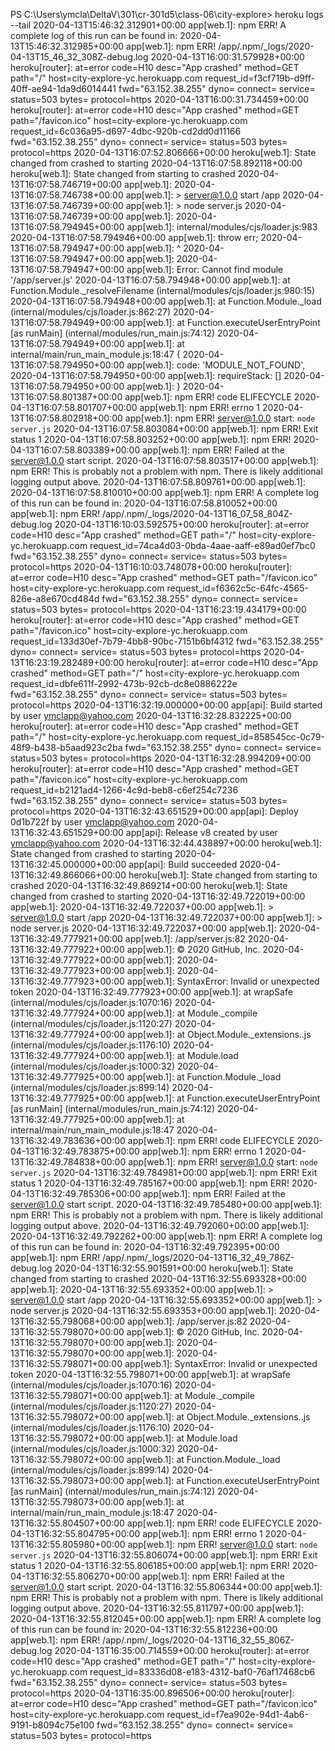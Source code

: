 PS C:\Users\ymcla\DeltaV\301\cr-301d5\class-06\city-explore> heroku logs --tail
2020-04-13T15:46:32.312901+00:00 app[web.1]: npm ERR! A complete log of this run can be found in:
2020-04-13T15:46:32.312985+00:00 app[web.1]: npm ERR!     /app/.npm/_logs/2020-04-13T15_46_32_308Z-debug.log
2020-04-13T16:00:31.579928+00:00 heroku[router]: at=error code=H10 desc="App crashed" method=GET path="/" host=city-explore-yc.herokuapp.com request_id=f3cf719b-d9ff-40ff-ae94-1da9d6014441 fwd="63.152.38.255" dyno= connect= service= status=503 bytes= protocol=https
2020-04-13T16:00:31.734459+00:00 heroku[router]: at=error code=H10 desc="App crashed" method=GET path="/favicon.ico" host=city-explore-yc.herokuapp.com request_id=6c036a95-d697-4dbc-920b-cd2dd0d11166 fwd="63.152.38.255" dyno= connect= service= status=503 bytes= protocol=https
2020-04-13T16:07:52.806666+00:00 heroku[web.1]: State changed from crashed to starting
2020-04-13T16:07:58.892118+00:00 heroku[web.1]: State changed from starting to crashed
2020-04-13T16:07:58.746719+00:00 app[web.1]:
2020-04-13T16:07:58.746738+00:00 app[web.1]: > server@1.0.0 start /app
2020-04-13T16:07:58.746739+00:00 app[web.1]: > node server.js
2020-04-13T16:07:58.746739+00:00 app[web.1]:
2020-04-13T16:07:58.794945+00:00 app[web.1]: internal/modules/cjs/loader.js:983
2020-04-13T16:07:58.794946+00:00 app[web.1]: throw err;
2020-04-13T16:07:58.794947+00:00 app[web.1]: ^
2020-04-13T16:07:58.794947+00:00 app[web.1]:
2020-04-13T16:07:58.794947+00:00 app[web.1]: Error: Cannot find module '/app/server.js'
2020-04-13T16:07:58.794948+00:00 app[web.1]: at Function.Module._resolveFilename (internal/modules/cjs/loader.js:980:15)
2020-04-13T16:07:58.794948+00:00 app[web.1]: at Function.Module._load (internal/modules/cjs/loader.js:862:27)
2020-04-13T16:07:58.794949+00:00 app[web.1]: at Function.executeUserEntryPoint [as runMain] (internal/modules/run_main.js:74:12)
2020-04-13T16:07:58.794949+00:00 app[web.1]: at internal/main/run_main_module.js:18:47 {
2020-04-13T16:07:58.794950+00:00 app[web.1]: code: 'MODULE_NOT_FOUND',
2020-04-13T16:07:58.794950+00:00 app[web.1]: requireStack: []
2020-04-13T16:07:58.794950+00:00 app[web.1]: }
2020-04-13T16:07:58.801387+00:00 app[web.1]: npm ERR! code ELIFECYCLE
2020-04-13T16:07:58.801707+00:00 app[web.1]: npm ERR! errno 1
2020-04-13T16:07:58.802918+00:00 app[web.1]: npm ERR! server@1.0.0 start: `node server.js`
2020-04-13T16:07:58.803084+00:00 app[web.1]: npm ERR! Exit status 1
2020-04-13T16:07:58.803252+00:00 app[web.1]: npm ERR!
2020-04-13T16:07:58.803389+00:00 app[web.1]: npm ERR! Failed at the server@1.0.0 start script.
2020-04-13T16:07:58.803517+00:00 app[web.1]: npm ERR! This is probably not a problem with npm. There is likely additional logging output above.
2020-04-13T16:07:58.809761+00:00 app[web.1]:
2020-04-13T16:07:58.810010+00:00 app[web.1]: npm ERR! A complete log of this run can be found in:
2020-04-13T16:07:58.810052+00:00 app[web.1]: npm ERR!     /app/.npm/_logs/2020-04-13T16_07_58_804Z-debug.log
2020-04-13T16:10:03.592575+00:00 heroku[router]: at=error code=H10 desc="App crashed" method=GET path="/" host=city-explore-yc.herokuapp.com request_id=74ca4d03-0bda-4aae-aaff-e89ad0ef7bc0 fwd="63.152.38.255" dyno= connect= service= status=503 bytes= protocol=https
2020-04-13T16:10:03.748078+00:00 heroku[router]: at=error code=H10 desc="App crashed" method=GET path="/favicon.ico" host=city-explore-yc.herokuapp.com request_id=f6362c5c-64fc-4565-826e-a8e670cd484d fwd="63.152.38.255" dyno= connect= service= status=503 bytes= protocol=https
2020-04-13T16:23:19.434179+00:00 heroku[router]: at=error code=H10 desc="App crashed" method=GET path="/favicon.ico" host=city-explore-yc.herokuapp.com request_id=133d30ef-7b79-4bb8-90bc-7151b6bf4312 fwd="63.152.38.255" dyno= connect= service= status=503 bytes= protocol=https
2020-04-13T16:23:19.282489+00:00 heroku[router]: at=error code=H10 desc="App crashed" method=GET path="/" host=city-explore-yc.herokuapp.com request_id=dbfe611f-2992-473b-92cb-dc8e0886222e fwd="63.152.38.255" dyno= connect= service= status=503 bytes= protocol=https
2020-04-13T16:32:19.000000+00:00 app[api]: Build started by user ymclapp@yahoo.com
2020-04-13T16:32:28.832225+00:00 heroku[router]: at=error code=H10 desc="App crashed" method=GET path="/" host=city-explore-yc.herokuapp.com request_id=858545cc-0c79-48f9-b438-b5aad923c2ba fwd="63.152.38.255" dyno= connect= service= status=503 bytes= protocol=https
2020-04-13T16:32:28.994209+00:00 heroku[router]: at=error code=H10 desc="App crashed" method=GET path="/favicon.ico" host=city-explore-yc.herokuapp.com request_id=b2121ad4-1266-4c9d-beb8-c6ef254c7236 fwd="63.152.38.255" dyno= connect= service= status=503 bytes= protocol=https
2020-04-13T16:32:43.651529+00:00 app[api]: Deploy 0d1b722f by user ymclapp@yahoo.com
2020-04-13T16:32:43.651529+00:00 app[api]: Release v8 created by user ymclapp@yahoo.com
2020-04-13T16:32:44.438897+00:00 heroku[web.1]: State changed from crashed to starting
2020-04-13T16:32:45.000000+00:00 app[api]: Build succeeded
2020-04-13T16:32:49.866066+00:00 heroku[web.1]: State changed from starting to crashed
2020-04-13T16:32:49.869214+00:00 heroku[web.1]: State changed from crashed to starting
2020-04-13T16:32:49.722019+00:00 app[web.1]:
2020-04-13T16:32:49.722037+00:00 app[web.1]: > server@1.0.0 start /app
2020-04-13T16:32:49.722037+00:00 app[web.1]: > node server.js
2020-04-13T16:32:49.722037+00:00 app[web.1]:
2020-04-13T16:32:49.777921+00:00 app[web.1]: /app/server.js:82
2020-04-13T16:32:49.777922+00:00 app[web.1]: © 2020 GitHub, Inc.
2020-04-13T16:32:49.777922+00:00 app[web.1]:
2020-04-13T16:32:49.777923+00:00 app[web.1]:
2020-04-13T16:32:49.777923+00:00 app[web.1]: SyntaxError: Invalid or unexpected token
2020-04-13T16:32:49.777923+00:00 app[web.1]: at wrapSafe (internal/modules/cjs/loader.js:1070:16)
2020-04-13T16:32:49.777924+00:00 app[web.1]: at Module._compile (internal/modules/cjs/loader.js:1120:27)
2020-04-13T16:32:49.777924+00:00 app[web.1]: at Object.Module._extensions..js (internal/modules/cjs/loader.js:1176:10)
2020-04-13T16:32:49.777924+00:00 app[web.1]: at Module.load (internal/modules/cjs/loader.js:1000:32)
2020-04-13T16:32:49.777925+00:00 app[web.1]: at Function.Module._load (internal/modules/cjs/loader.js:899:14)
2020-04-13T16:32:49.777925+00:00 app[web.1]: at Function.executeUserEntryPoint [as runMain] (internal/modules/run_main.js:74:12)
2020-04-13T16:32:49.777925+00:00 app[web.1]: at internal/main/run_main_module.js:18:47
2020-04-13T16:32:49.783636+00:00 app[web.1]: npm ERR! code ELIFECYCLE
2020-04-13T16:32:49.783875+00:00 app[web.1]: npm ERR! errno 1
2020-04-13T16:32:49.784838+00:00 app[web.1]: npm ERR! server@1.0.0 start: `node server.js`
2020-04-13T16:32:49.784981+00:00 app[web.1]: npm ERR! Exit status 1
2020-04-13T16:32:49.785167+00:00 app[web.1]: npm ERR!
2020-04-13T16:32:49.785306+00:00 app[web.1]: npm ERR! Failed at the server@1.0.0 start script.
2020-04-13T16:32:49.785480+00:00 app[web.1]: npm ERR! This is probably not a problem with npm. There is likely additional logging output above.
2020-04-13T16:32:49.792060+00:00 app[web.1]:
2020-04-13T16:32:49.792262+00:00 app[web.1]: npm ERR! A complete log of this run can be found in:
2020-04-13T16:32:49.792395+00:00 app[web.1]: npm ERR!     /app/.npm/_logs/2020-04-13T16_32_49_786Z-debug.log
2020-04-13T16:32:55.901591+00:00 heroku[web.1]: State changed from starting to crashed
2020-04-13T16:32:55.693328+00:00 app[web.1]:
2020-04-13T16:32:55.693352+00:00 app[web.1]: > server@1.0.0 start /app
2020-04-13T16:32:55.693352+00:00 app[web.1]: > node server.js
2020-04-13T16:32:55.693353+00:00 app[web.1]:
2020-04-13T16:32:55.798068+00:00 app[web.1]: /app/server.js:82
2020-04-13T16:32:55.798070+00:00 app[web.1]: © 2020 GitHub, Inc.
2020-04-13T16:32:55.798070+00:00 app[web.1]:
2020-04-13T16:32:55.798070+00:00 app[web.1]:
2020-04-13T16:32:55.798071+00:00 app[web.1]: SyntaxError: Invalid or unexpected token
2020-04-13T16:32:55.798071+00:00 app[web.1]: at wrapSafe (internal/modules/cjs/loader.js:1070:16)
2020-04-13T16:32:55.798071+00:00 app[web.1]: at Module._compile (internal/modules/cjs/loader.js:1120:27)
2020-04-13T16:32:55.798072+00:00 app[web.1]: at Object.Module._extensions..js (internal/modules/cjs/loader.js:1176:10)
2020-04-13T16:32:55.798072+00:00 app[web.1]: at Module.load (internal/modules/cjs/loader.js:1000:32)
2020-04-13T16:32:55.798072+00:00 app[web.1]: at Function.Module._load (internal/modules/cjs/loader.js:899:14)
2020-04-13T16:32:55.798073+00:00 app[web.1]: at Function.executeUserEntryPoint [as runMain] (internal/modules/run_main.js:74:12)
2020-04-13T16:32:55.798073+00:00 app[web.1]: at internal/main/run_main_module.js:18:47
2020-04-13T16:32:55.804507+00:00 app[web.1]: npm ERR! code ELIFECYCLE
2020-04-13T16:32:55.804795+00:00 app[web.1]: npm ERR! errno 1
2020-04-13T16:32:55.805980+00:00 app[web.1]: npm ERR! server@1.0.0 start: `node server.js`
2020-04-13T16:32:55.806074+00:00 app[web.1]: npm ERR! Exit status 1
2020-04-13T16:32:55.806185+00:00 app[web.1]: npm ERR!
2020-04-13T16:32:55.806270+00:00 app[web.1]: npm ERR! Failed at the server@1.0.0 start script.
2020-04-13T16:32:55.806344+00:00 app[web.1]: npm ERR! This is probably not a problem with npm. There is likely additional logging output above.
2020-04-13T16:32:55.811797+00:00 app[web.1]:
2020-04-13T16:32:55.812045+00:00 app[web.1]: npm ERR! A complete log of this run can be found in:
2020-04-13T16:32:55.812236+00:00 app[web.1]: npm ERR!     /app/.npm/_logs/2020-04-13T16_32_55_806Z-debug.log
2020-04-13T16:35:00.714559+00:00 heroku[router]: at=error code=H10 desc="App crashed" method=GET path="/" host=city-explore-yc.herokuapp.com request_id=83336d08-e183-4312-baf0-76af17468cb6 fwd="63.152.38.255" dyno= connect= service= status=503 bytes= protocol=https
2020-04-13T16:35:00.896506+00:00 heroku[router]: at=error code=H10 desc="App crashed" method=GET path="/favicon.ico" host=city-explore-yc.herokuapp.com request_id=f7ea902e-94d1-4ab6-9191-b8094c75e100 fwd="63.152.38.255" dyno= connect= service= status=503 bytes= protocol=https

